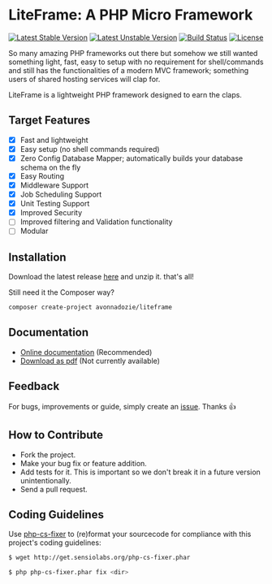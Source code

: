 # LiteFrame: A PHP Micro Framework
[![Latest Stable Version](https://poser.pugx.org/avonnadozie/liteframe/v/stable)](https://packagist.org/packages/avonnadozie/liteframe)
[![Latest Unstable Version](https://poser.pugx.org/avonnadozie/liteframe/v/unstable)](https://packagist.org/packages/avonnadozie/liteframe)
[![Build Status](https://travis-ci.org/AVONnadozie/LiteFrame.svg?branch=master)](https://travis-ci.org/AVONnadozie/LiteFrame)
[![License](https://poser.pugx.org/avonnadozie/liteframe/license)](https://packagist.org/packages/avonnadozie/liteframe)

So many amazing PHP frameworks out there but somehow we still wanted something light, fast, easy to setup
with no requirement for shell/commands and still has the functionalities of a modern MVC framework; 
something users of shared hosting services will clap for.

LiteFrame is a lightweight PHP framework designed to earn the claps.

## Target Features
- [x] Fast and lightweight
- [x] Easy setup (no shell commands required)
- [x] Zero Config Database Mapper; automatically builds your database schema on the fly
- [x] Easy Routing
- [x] Middleware Support
- [x] Job Scheduling Support
- [x] Unit Testing Support
- [x] Improved Security
- [ ] Improved filtering and Validation functionality
- [ ] Modular

## Installation
Download the latest release [here](https://github.com/AVONnadozie/LiteFrame/releases) and unzip it. that's all!

Still need it the Composer way?

```bash
composer create-project avonnadozie/liteframe
```


## Documentation
* [Online documentation](https://avonnadozie.github.io/LiteFrame/) (Recommended)
* [Download as pdf](#) (Not currently available)

## Feedback
For bugs, improvements or guide, simply create an [issue](https://github.com/AVONnadozie/LiteFrame/issues). Thanks 👍

## How to Contribute
* Fork the project.
* Make your bug fix or feature addition.
* Add tests for it. This is important so we don't break it in a future version unintentionally.
* Send a pull request.

## Coding Guidelines
Use [php-cs-fixer](https://github.com/FriendsOfPHP/PHP-CS-Fixer) to (re)format your sourcecode for compliance with this project's coding guidelines:

```bash
$ wget http://get.sensiolabs.org/php-cs-fixer.phar

$ php php-cs-fixer.phar fix <dir>
```
